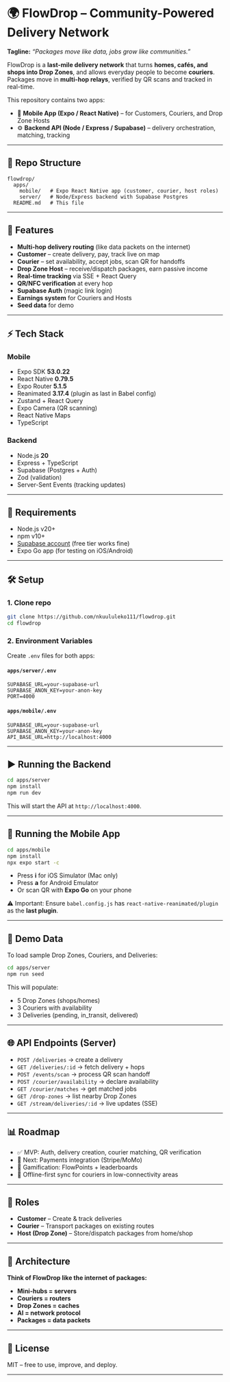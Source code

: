 # 🌍 FlowDrop – Community-Powered Delivery Network

**Tagline:** *“Packages move like data, jobs grow like communities.”*

FlowDrop is a **last-mile delivery network** that turns **homes, cafés, and shops into Drop Zones**, and allows everyday people to become **couriers**. Packages move in **multi-hop relays**, verified by QR scans and tracked in real-time.

This repository contains two apps:

* 📱 **Mobile App (Expo / React Native)** – for Customers, Couriers, and Drop Zone Hosts
* ⚙️ **Backend API (Node / Express / Supabase)** – delivery orchestration, matching, tracking

---

## 📂 Repo Structure

```
flowdrop/
  apps/
    mobile/   # Expo React Native app (customer, courier, host roles)
    server/   # Node/Express backend with Supabase Postgres
  README.md   # This file
```

---

## 🚀 Features

* **Multi-hop delivery routing** (like data packets on the internet)
* **Customer** – create delivery, pay, track live on map
* **Courier** – set availability, accept jobs, scan QR for handoffs
* **Drop Zone Host** – receive/dispatch packages, earn passive income
* **Real-time tracking** via SSE + React Query
* **QR/NFC verification** at every hop
* **Supabase Auth** (magic link login)
* **Earnings system** for Couriers and Hosts
* **Seed data** for demo

---

## ⚡ Tech Stack

### Mobile

* Expo SDK **53.0.22**
* React Native **0.79.5**
* Expo Router **5.1.5**
* Reanimated **3.17.4** (plugin as last in Babel config)
* Zustand + React Query
* Expo Camera (QR scanning)
* React Native Maps
* TypeScript

### Backend

* Node.js **20**
* Express + TypeScript
* Supabase (Postgres + Auth)
* Zod (validation)
* Server-Sent Events (tracking updates)

---

## 🔑 Requirements

* Node.js v20+
* npm v10+
* [Supabase account](https://supabase.com/) (free tier works fine)
* Expo Go app (for testing on iOS/Android)

---

## 🛠 Setup

### 1. Clone repo

```bash
git clone https://github.com/nkuululeko111/flowdrop.git
cd flowdrop
```

### 2. Environment Variables

Create `.env` files for both apps:

#### `apps/server/.env`

```
SUPABASE_URL=your-supabase-url
SUPABASE_ANON_KEY=your-anon-key
PORT=4000
```

#### `apps/mobile/.env`

```
SUPABASE_URL=your-supabase-url
SUPABASE_ANON_KEY=your-anon-key
API_BASE_URL=http://localhost:4000
```

---

## ▶️ Running the Backend

```bash
cd apps/server
npm install
npm run dev
```

This will start the API at `http://localhost:4000`.

---

## 📱 Running the Mobile App

```bash
cd apps/mobile
npm install
npx expo start -c
```

* Press **i** for iOS Simulator (Mac only)
* Press **a** for Android Emulator
* Or scan QR with **Expo Go** on your phone

⚠️ Important: Ensure `babel.config.js` has `react-native-reanimated/plugin` as the **last plugin**.

---

## 🧪 Demo Data

To load sample Drop Zones, Couriers, and Deliveries:

```bash
cd apps/server
npm run seed
```

This will populate:

* 5 Drop Zones (shops/homes)
* 3 Couriers with availability
* 3 Deliveries (pending, in\_transit, delivered)

---

## 🌐 API Endpoints (Server)

* `POST /deliveries` → create a delivery
* `GET /deliveries/:id` → fetch delivery + hops
* `POST /events/scan` → process QR scan handoff
* `POST /courier/availability` → declare availability
* `GET /courier/matches` → get matched jobs
* `GET /drop-zones` → list nearby Drop Zones
* `GET /stream/deliveries/:id` → live updates (SSE)

---

## 📊 Roadmap

* ✅ MVP: Auth, delivery creation, courier matching, QR verification
* 🔄 Next: Payments integration (Stripe/MoMo)
* 🔄 Gamification: FlowPoints + leaderboards
* 🔄 Offline-first sync for couriers in low-connectivity areas

---

## 👥 Roles

* **Customer** – Create & track deliveries
* **Courier** – Transport packages on existing routes
* **Host (Drop Zone)** – Store/dispatch packages from home/shop

---

## 🧩 Architecture

**Think of FlowDrop like the internet of packages:**

* **Mini-hubs = servers**
* **Couriers = routers**
* **Drop Zones = caches**
* **AI = network protocol**
* **Packages = data packets**

---

## 📜 License

MIT – free to use, improve, and deploy.

---


